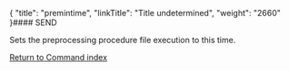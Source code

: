 {
    "title": "premintime",
    "linkTitle": "Title undetermined",
    "weight": "2660"
}#### SEND

Sets the preprocessing procedure file execution to this time.

[Return to Command index](../../)

